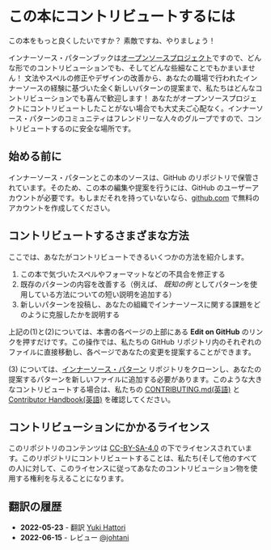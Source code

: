 # この本にコントリビュートするには

この本をもっと良くしたいですか？ 素敵ですね、やりましょう！

インナーソース・パターンブックは[オープンソースプロジェクト](https://github.com/InnerSourceCommons/InnerSourcePatterns)ですので、どんな形でのコントリビューションでも、そしてどんな些細なことでもかまいません！
文法やスペルの修正やデザインの改善から、あなたの職場で行われたインナーソースの経験に基づいた全く新しいパターンの提案まで、私たちはどんなコントリビューションでも喜んで歓迎します！
あなたがオープンソースプロジェクトにコントリビュートしたことがない場合でも大丈夫ご心配なく。インナーソース・パターンのコミュニティはフレンドリーな人々のグループですので、コントリビュートするのに安全な場所です。

## 始める前に

インナーソース・パターンとこの本のソースは、GitHub のリポジトリで保管されています。そのため、この本の編集や提案を行うには、GitHub のユーザーアカウントが必要です。もしまだそれを持っていないなら、[github.com](https://github.com) で無料のアカウントを作成してください。

## コントリビュートするさまざまな方法

ここでは、あなたがコントリビュートできるいくつかの方法を紹介します。

1. この本で気づいたスペルやフォーマットなどの不具合を修正する
1. 既存のパターンの内容を改善する（例えば、 _既知の例_ としてパターンを使用している方法についての短い説明を追加する）
1. 新しいパターンを投稿し、あなたの組織でインナーソースに関する課題をどのように克服したかを説明する

上記の(1)と(2)については、本書の各ページの上部にある **Edit on GitHub** のリンクを押すだけです。この操作では、私たちの GitHub リポジトリ内のそれぞれのファイルに直接移動し、各ページであなたの変更を提案することができます。

(3) については、[インナーソース・パターン](https://github.com/InnerSourceCommons/InnerSourcePatterns) リポジトリをクローンし、あなたの提案するパターンを新しいファイルに追加する必要があります。このような大きなコントリビュートする場合は、私たちの [CONTRIBUTING.md(英語)](../../CONTRIBUTING.md) と [Contributor Handbook(英語)](../../meta/contributor-handbook.md) を確認してください。

## コントリビューションにかかるライセンス

このリポジトリのコンテンツは [CC-BY-SA-4.0](../../LICENSE.txt) の下でライセンスされています。このリポジトリにコントリビュートすることは、私たち(そして他のすべての人)に対して、このライセンスに従ってあなたのコントリビューション物を使用する権利を与えることになります。

## 翻訳の履歴

- **2022-05-23** - 翻訳 [Yuki Hattori](https://github.com/yuhattor)
- **2022-06-15** - レビュー [@johtani](https://github.com/johtani)
